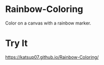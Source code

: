 # Rainbow-Coloring
Color on a canvas with a rainbow marker.

# Try It
https://katsup07.github.io/Rainbow-Coloring/
